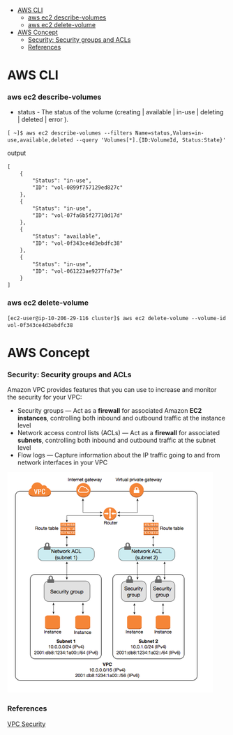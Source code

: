 <!-- MarkdownTOC -->

- [AWS CLI](#aws-cli)
  - [aws ec2 describe-volumes](#aws-ec2-describe-volumes)
  - [aws ec2 delete-volume](#aws-ec2-delete-volume)
- [AWS Concept](#aws-concept)
  - [Security: Security groups and ACLs](#security-security-groups-and-acls)
  - [References](#references)

<!-- /MarkdownTOC -->


# AWS CLI

### aws ec2 describe-volumes

* status - The status of the volume (creating | available | in-use | deleting | deleted | error ).

```
[ ~]$ aws ec2 describe-volumes --filters Name=status,Values=in-use,available,deleted --query 'Volumes[*].{ID:VolumeId, Status:State}'
```

output

```
[
    {
        "Status": "in-use",
        "ID": "vol-0899f757129ed827c"
    },
    {
        "Status": "in-use",
        "ID": "vol-07fa6b5f27710d17d"
    },
    {
        "Status": "available",
        "ID": "vol-0f343ce4d3ebdfc38"
    },
    {
        "Status": "in-use",
        "ID": "vol-061223ae9277fa73e"
    }
]
```

### aws ec2 delete-volume

```
[ec2-user@ip-10-206-29-116 cluster]$ aws ec2 delete-volume --volume-id vol-0f343ce4d3ebdfc38
```


# AWS Concept
### Security: Security groups and ACLs
Amazon VPC provides features that you can use to increase and monitor the security for your VPC:

* Security groups — Act as a __firewall__ for associated Amazon __EC2 instances__, controlling both inbound and outbound traffic at the instance level
* Network access control lists (ACLs) — Act as a __firewall__ for associated __subnets__, controlling both inbound and outbound traffic at the subnet level
* Flow logs — Capture information about the IP traffic going to and from network interfaces in your VPC

![security-diagram](../images/2018/security-diagram.png)<br/>




### References
[VPC Security](https://docs.aws.amazon.com/AmazonVPC/latest/UserGuide/VPC_Security.html)<br/>


[]()<br/>


[]()<br/>


[]()<br/>


[]()<br/>


[]()<br/>
